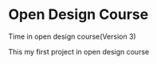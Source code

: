 # Open Design Course
Time in open design course(Version 3)

This my first project in open design course
